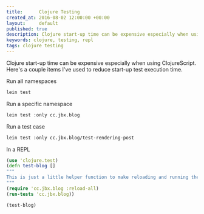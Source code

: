 ```yaml
---
title:      Clojure Testing
created_at: 2016-08-02 12:00:00 +00:00
layout:     default
published: true
description: Clojure start-up time can be expensive especially when using ClojureScript. This article is a quick post to aggregate what I use to improve the testing feedback cycle in Clojure.
keywords: clojure, testing, repl
tags: clojure testing
---
```


Clojure start-up time can be expensive especially when using ClojureScript. Here's a couple items I've used to reduce start-up test execution time.

Run all namespaces

```bash
lein test                                             
```

Run a specific namespace

```bash
lein test :only cc.jbx.blog                                       
```

Run a test case
```bash
lein test :only cc.jbx.blog/test-rendering-post
```

In a REPL
```clojure
(use 'clojure.test)
(defn test-blog []
"""
This is just a little helper function to make reloading and running the tests more efficient.
"""
(require 'cc.jbx.blog :reload-all)
(run-tests 'cc.jbx.blog))

(test-blog)
```